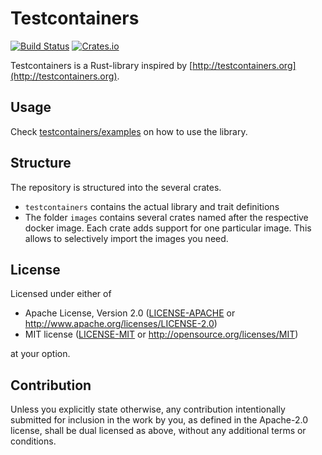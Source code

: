 # Testcontainers

[![Build Status](https://travis-ci.com/coblox/testcontainers-rs.svg?branch=master)](https://travis-ci.com/coblox/testcontainers-rs)
[![Crates.io](https://img.shields.io/crates/v/testcontainers.svg)](https://crates.io/crates/testcontainers)

Testcontainers is a Rust-library inspired by [http://testcontainers.org](http://testcontainers.org).

## Usage

Check [testcontainers/examples](./testcontainers/examples) on how to use the library.

## Structure

The repository is structured into the several crates.

- `testcontainers` contains the actual library and trait definitions
- The folder `images` contains several crates named after the respective docker image. Each crate adds support for one particular image. This allows to selectively import the images you need.

## License

Licensed under either of

 * Apache License, Version 2.0
   ([LICENSE-APACHE](LICENSE-Apache-2.0) or http://www.apache.org/licenses/LICENSE-2.0)
 * MIT license
   ([LICENSE-MIT](LICENSE-MIT) or http://opensource.org/licenses/MIT)

at your option.

## Contribution

Unless you explicitly state otherwise, any contribution intentionally submitted
for inclusion in the work by you, as defined in the Apache-2.0 license, shall be
dual licensed as above, without any additional terms or conditions.
